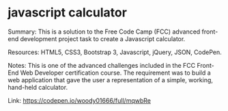 # javascript calculator

Summary: This is a solution to the Free Code Camp (FCC) advanced front-end development project task to create a Javascript calculator.

Resources: HTML5, CSS3, Bootstrap 3, Javascript, jQuery, JSON, CodePen.

Notes: This is one of the advanced challenges included in the FCC Front-End Web Developer certification course. The requirement was to build a web application that gave the user a representation of a simple, working, hand-held calculator.

Link: https://codepen.io/woody01666/full/mqwbRe
